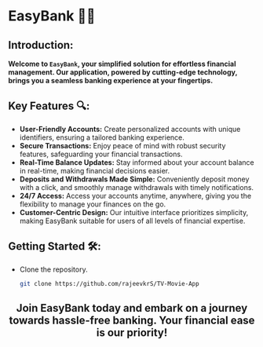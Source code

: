 <h1 text-alig="center">EasyBank 👨‍💻</h1>

## Introduction:

**Welcome to `EasyBank`, your simplified solution for effortless financial management. Our application, powered by cutting-edge technology, brings you a seamless banking experience at your fingertips.**

## Key Features 🔍:

- **User-Friendly Accounts:** Create personalized accounts with unique identifiers, ensuring a tailored banking experience.
- **Secure Transactions:** Enjoy peace of mind with robust security features, safeguarding your financial transactions.
- **Real-Time Balance Updates:** Stay informed about your account balance in real-time, making financial decisions easier.
- **Deposits and Withdrawals Made Simple:** Conveniently deposit money with a click, and smoothly manage withdrawals with timely notifications.
- **24/7 Access:** Access your accounts anytime, anywhere, giving you the flexibility to manage your finances on the go.
- **Customer-Centric Design:** Our intuitive interface prioritizes simplicity, making EasyBank suitable for users of all levels of financial expertise.

## Getting Started 🛠️:

- Clone the repository.

  ```bash
  git clone https://github.com/rajeevkrS/TV-Movie-App
  ```

<h2 align="center">Join EasyBank today and embark on a journey towards hassle-free banking. Your financial ease is our priority!</h2>
